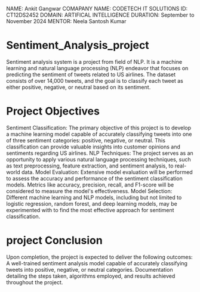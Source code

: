 NAME: Ankit Gangwar
COMAPANY NAME: CODETECH IT SOLUTIONS
ID: CT12DS2452
DOMAIN: ARTIFICAL INTELLIGENCE
DURATION: September to November 2024
MENTOR: Neela Santosh Kumar


# Sentiment_Analysis_project
Sentiment analysis system is a project from field of NLP.
It is a machine learning and natural language processing (NLP) endeavor that focuses on predicting the sentiment of tweets related to US airlines. The dataset consists of over 14,000 tweets, and the goal is to classify each tweet as either positive, negative, or neutral based on its sentiment.

# Project Objectives
Sentiment Classification: The primary objective of this project is to develop a machine learning model capable of accurately classifying tweets into one of three sentiment categories: positive, negative, or neutral. This classification can provide valuable insights into customer opinions and sentiments regarding US airlines. NLP Techniques: The project serves as an opportunity to apply various natural language processing techniques, such as text preprocessing, feature extraction, and sentiment analysis, to real-world data. Model Evaluation: Extensive model evaluation will be performed to assess the accuracy and performance of the sentiment classification models. Metrics like accuracy, precision, recall, and F1-score will be considered to measure the model's effectiveness. Model Selection: Different machine learning and NLP models, including but not limited to logistic regression, random forest, and deep learning models, may be experimented with to find the most effective approach for sentiment classification.

# project Conclusion
Upon completion, the project is expected to deliver the following outcomes: A well-trained sentiment analysis model capable of accurately classifying tweets into positive, negative, or neutral categories. Documentation detailing the steps taken, algorithms employed, and results achieved throughout the project.
